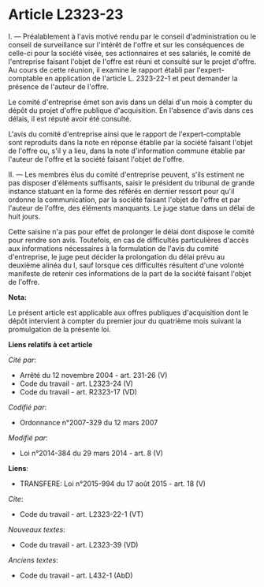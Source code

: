 # Article L2323-23

I. ― Préalablement à l'avis motivé rendu par le conseil d'administration ou le conseil de surveillance sur l'intérêt de
l'offre et sur les conséquences de celle-ci pour la société visée, ses actionnaires et ses salariés, le comité de
l'entreprise faisant l'objet de l'offre est réuni et consulté sur le projet d'offre. Au cours de cette réunion, il examine le
rapport établi par l'expert-comptable en application de l'article L. 2323-22-1 et peut demander la présence de l'auteur de
l'offre. 

Le comité d'entreprise émet son avis dans un délai d'un mois à compter du dépôt du projet d'offre publique d'acquisition. En
l'absence d'avis dans ces délais, il est réputé avoir été consulté. 

L'avis du comité d'entreprise ainsi que le rapport de l'expert-comptable sont reproduits dans la note en réponse établie par
la société faisant l'objet de l'offre ou, s'il y a lieu, dans la note d'information commune établie par l'auteur de l'offre
et la société faisant l'objet de l'offre. 

II. ― Les membres élus du comité d'entreprise peuvent, s'ils estiment ne pas disposer d'éléments suffisants, saisir le
président du tribunal de grande instance statuant en la forme des référés en dernier ressort pour qu'il ordonne la
communication, par la société faisant l'objet de l'offre et par l'auteur de l'offre, des éléments manquants. Le juge statue
dans un délai de huit jours. 

Cette saisine n'a pas pour effet de prolonger le délai dont dispose le comité pour rendre son avis. Toutefois, en cas de
difficultés particulières d'accès aux informations nécessaires à la formulation de l'avis du comité d'entreprise, le juge
peut décider la prolongation du délai prévu au deuxième alinéa du I, sauf lorsque ces difficultés résultent d'une volonté
manifeste de retenir ces informations de la part de la société faisant l'objet de l'offre.

**Nota:**

Le présent article est applicable aux offres publiques d'acquisition dont le dépôt intervient à compter du premier jour du
quatrième mois suivant la promulgation de la présente loi.

**Liens relatifs à cet article**

_Cité par_:

  - Arrêté du 12 novembre 2004 - art. 231-26 (V)
  - Code du travail - art. L2323-24 (V)
  - Code du travail - art. R2323-17 (VD)

_Codifié par_:

  - Ordonnance n°2007-329 du 12 mars 2007

_Modifié par_:

  - Loi n°2014-384 du 29 mars 2014 - art. 8 (V)

**Liens**:

  - TRANSFERE: Loi n°2015-994 du 17 août 2015 - art. 18 (V)

_Cite_:

  - Code du travail - art. L2323-22-1 (VT)

_Nouveaux textes_:

  - Code du travail - art. L2323-39 (VD)

_Anciens textes_:

  - Code du travail - art. L432-1 (AbD)
